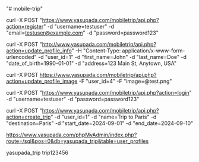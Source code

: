 "# mobile-trip"  


curl -X POST "https://www.yasupada.com/mobiletrip/api.php?action=register" -d "username=testuser" -d "email=testuser@example.com" -d "password=password123"

curl -X POST "http://www.yasupada.com/mobiletrip/api.php?action=update_profile_info" -H "Content-Type: application/x-www-form-urlencoded" -d "user_id=1" -d "first_name=John" -d "last_name=Doe" -d "date_of_birth=1990-01-01" -d "address=123 Main St, Anytown, USA"

curl -X POST https://www.yasupada.com/mobiletrip/api.php?action=update_profile_image -F "user_id=4" -F "image=@test.png"



curl -X POST "https://www.yasupada.com/mobiletrip/api.php?action=login" -d "username=testuser" -d "password=password123"

curl -X POST "https://www.yasupada.com/mobiletrip/api.php?action=create_trip" -d "user_id=1" -d "name=Trip to Paris" -d "destination=Paris" -d "start_date=2024-09-01" -d "end_date=2024-09-10"



https://www.yasupada.com/phpMyAdmin/index.php?route=/sql&pos=0&db=yasupada_trip&table=user_profiles

yasupada_trip
trip123456